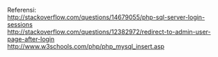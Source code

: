 Referensi:
<br>http://stackoverflow.com/questions/14679055/php-sql-server-login-sessions
<br>http://stackoverflow.com/questions/12382972/redirect-to-admin-user-page-after-login
<br>http://www.w3schools.com/php/php_mysql_insert.asp

